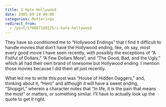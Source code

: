```yaml
---
title: I Hate Hollywood
date: 2005-09-24 00:00
categories: Mutterings
redirect_from:
  - /post/170867160125/i-hate-hollywood
---
```

They have so conditioned me to &ldquo;Hollywood Endings&rdquo; that I find it difficult to handle movies that don&rsquo;t have the Hollywood ending, like, oh say, most every good movie I have seen recently, with possibly the exceptions of &ldquo;A Fistful of Dollars,&rdquo; &ldquo;A Few Dollars More&rdquo;, and &ldquo;The Good, Bad, and the Ugly,&rdquo; which all had their own brand of lonesome but Hollywood ending. I mention those movies because I did them all just recently.

What led me to write this post was &ldquo;House of Hidden Daggers,&rdquo; and, thinking about it, &ldquo;Hero&rdquo; and although it will have a sweet ending, &ldquo;Shopgirl,&rdquo; wherein a character notes that &ldquo;In life, it is the pain that means the most&rdquo; or matters, or something similar. I&rsquo;ll have to actually look up the quote to get it right.

